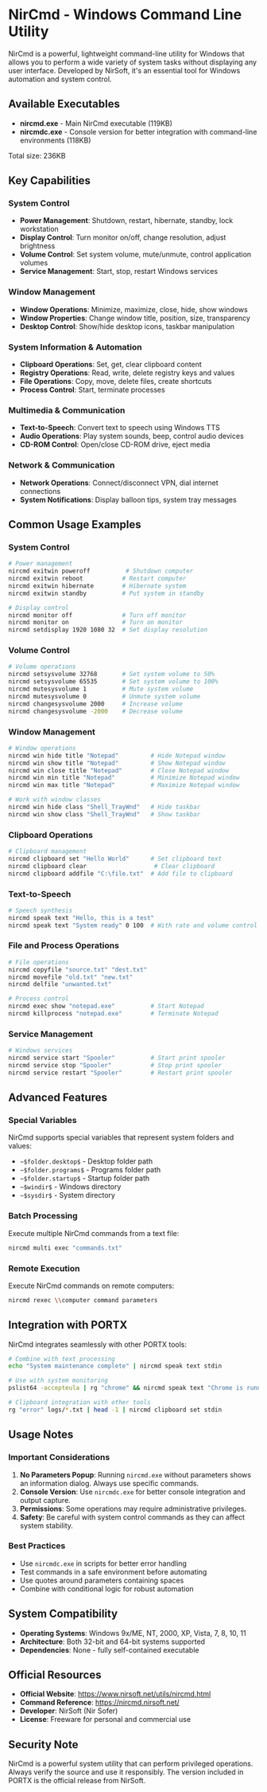 # NirCmd - Windows Command Line Utility

NirCmd is a powerful, lightweight command-line utility for Windows that allows you to perform a wide variety of system tasks without displaying any user interface. Developed by NirSoft, it's an essential tool for Windows automation and system control.

## Available Executables

- **nircmd.exe** - Main NirCmd executable (119KB)
- **nircmdc.exe** - Console version for better integration with command-line environments (118KB)

Total size: 236KB

## Key Capabilities

### System Control
- **Power Management**: Shutdown, restart, hibernate, standby, lock workstation
- **Display Control**: Turn monitor on/off, change resolution, adjust brightness
- **Volume Control**: Set system volume, mute/unmute, control application volumes
- **Service Management**: Start, stop, restart Windows services

### Window Management
- **Window Operations**: Minimize, maximize, close, hide, show windows
- **Window Properties**: Change window title, position, size, transparency
- **Desktop Control**: Show/hide desktop icons, taskbar manipulation

### System Information & Automation
- **Clipboard Operations**: Set, get, clear clipboard content
- **Registry Operations**: Read, write, delete registry keys and values
- **File Operations**: Copy, move, delete files, create shortcuts
- **Process Control**: Start, terminate processes

### Multimedia & Communication
- **Text-to-Speech**: Convert text to speech using Windows TTS
- **Audio Operations**: Play system sounds, beep, control audio devices
- **CD-ROM Control**: Open/close CD-ROM drive, eject media

### Network & Communication
- **Network Operations**: Connect/disconnect VPN, dial internet connections
- **System Notifications**: Display balloon tips, system tray messages

## Common Usage Examples

### System Control
```bash
# Power management
nircmd exitwin poweroff          # Shutdown computer
nircmd exitwin reboot           # Restart computer
nircmd exitwin hibernate        # Hibernate system
nircmd exitwin standby          # Put system in standby

# Display control
nircmd monitor off              # Turn off monitor
nircmd monitor on               # Turn on monitor
nircmd setdisplay 1920 1080 32  # Set display resolution
```

### Volume Control
```bash
# Volume operations
nircmd setsysvolume 32768       # Set system volume to 50%
nircmd setsysvolume 65535       # Set system volume to 100%
nircmd mutesysvolume 1          # Mute system volume
nircmd mutesysvolume 0          # Unmute system volume
nircmd changesysvolume 2000     # Increase volume
nircmd changesysvolume -2000    # Decrease volume
```

### Window Management
```bash
# Window operations
nircmd win hide title "Notepad"         # Hide Notepad window
nircmd win show title "Notepad"         # Show Notepad window
nircmd win close title "Notepad"        # Close Notepad window
nircmd win min title "Notepad"          # Minimize Notepad window
nircmd win max title "Notepad"          # Maximize Notepad window

# Work with window classes
nircmd win hide class "Shell_TrayWnd"   # Hide taskbar
nircmd win show class "Shell_TrayWnd"   # Show taskbar
```

### Clipboard Operations
```bash
# Clipboard management
nircmd clipboard set "Hello World"      # Set clipboard text
nircmd clipboard clear                   # Clear clipboard
nircmd clipboard addfile "C:\file.txt"  # Add file to clipboard
```

### Text-to-Speech
```bash
# Speech synthesis
nircmd speak text "Hello, this is a test"
nircmd speak text "System ready" 0 100  # With rate and volume control
```

### File and Process Operations
```bash
# File operations
nircmd copyfile "source.txt" "dest.txt"
nircmd movefile "old.txt" "new.txt"
nircmd delfile "unwanted.txt"

# Process control
nircmd exec show "notepad.exe"          # Start Notepad
nircmd killprocess "notepad.exe"        # Terminate Notepad
```

### Service Management
```bash
# Windows services
nircmd service start "Spooler"          # Start print spooler
nircmd service stop "Spooler"           # Stop print spooler  
nircmd service restart "Spooler"        # Restart print spooler
```

## Advanced Features

### Special Variables
NirCmd supports special variables that represent system folders and values:
- `~$folder.desktop$` - Desktop folder path
- `~$folder.programs$` - Programs folder path
- `~$folder.startup$` - Startup folder path
- `~$windir$` - Windows directory
- `~$sysdir$` - System directory

### Batch Processing
Execute multiple NirCmd commands from a text file:
```bash
nircmd multi exec "commands.txt"
```

### Remote Execution
Execute NirCmd commands on remote computers:
```bash
nircmd rexec \\computer command parameters
```

## Integration with PORTX

NirCmd integrates seamlessly with other PORTX tools:

```bash
# Combine with text processing
echo "System maintenance complete" | nircmd speak text stdin

# Use with system monitoring
pslist64 -accepteula | rg "chrome" && nircmd speak text "Chrome is running"

# Clipboard integration with other tools
rg "error" logs/*.txt | head -1 | nircmd clipboard set stdin
```

## Usage Notes

### Important Considerations
1. **No Parameters Popup**: Running `nircmd.exe` without parameters shows an information dialog. Always use specific commands.
2. **Console Version**: Use `nircmdc.exe` for better console integration and output capture.
3. **Permissions**: Some operations may require administrative privileges.
4. **Safety**: Be careful with system control commands as they can affect system stability.

### Best Practices
- Use `nircmdc.exe` in scripts for better error handling
- Test commands in a safe environment before automating
- Use quotes around parameters containing spaces
- Combine with conditional logic for robust automation

## System Compatibility

- **Operating Systems**: Windows 9x/ME, NT, 2000, XP, Vista, 7, 8, 10, 11
- **Architecture**: Both 32-bit and 64-bit systems supported
- **Dependencies**: None - fully self-contained executable

## Official Resources

- **Official Website**: https://www.nirsoft.net/utils/nircmd.html
- **Command Reference**: https://nircmd.nirsoft.net/
- **Developer**: NirSoft (Nir Sofer)
- **License**: Freeware for personal and commercial use

## Security Note

NirCmd is a powerful system utility that can perform privileged operations. Always verify the source and use it responsibly. The version included in PORTX is the official release from NirSoft.